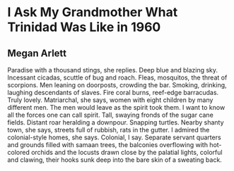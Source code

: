# I Ask My Grandmother What Trinidad Was Like in 1960
## Megan Arlett
Paradise with a thousand stings, she replies.
Deep blue and blazing sky. Incessant cicadas,
scuttle of bug and roach. Fleas, mosquitos,
the threat of scorpions. Men leaning on doorposts,
crowding the bar. Smoking, drinking,
laughing descendants of slaves. Fire coral burns,
reef-edge barracudas. Truly lovely.
Matriarchal, she says, women with eight children
by many different men. The men would leave
as the spirit took them. I want
to know all the forces one can call spirit.
Tall, swaying fronds of the sugar cane fields.
Distant roar heralding a downpour. Snapping turtles.
Nearby shanty town, she says,
streets full of rubbish, rats in the gutter.
I admired the colonial-style homes, she says.
Colonial, I say.
Separate servant quarters and grounds
filled with samaan trees, the balconies overflowing
with hot-colored orchids and the locusts drawn close
by the palatial lights, colorful and clawing,
their hooks sunk deep into the bare skin of a sweating back.